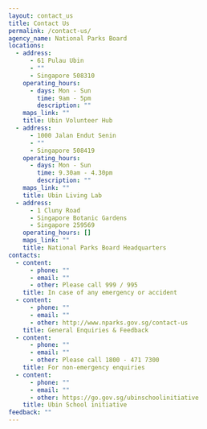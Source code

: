 ```yaml
---
layout: contact_us
title: Contact Us
permalink: /contact-us/
agency_name: National Parks Board
locations:
  - address:
      - 61 Pulau Ubin
      - ""
      - Singapore 508310
    operating_hours:
      - days: Mon - Sun
        time: 9am - 5pm
        description: ""
    maps_link: ""
    title: Ubin Volunteer Hub
  - address:
      - 1000 Jalan Endut Senin
      - ""
      - Singapore 508419
    operating_hours:
      - days: Mon - Sun
        time: 9.30am - 4.30pm
        description: ""
    maps_link: ""
    title: Ubin Living Lab
  - address:
      - 1 Cluny Road
      - Singapore Botanic Gardens
      - Singapore 259569
    operating_hours: []
    maps_link: ""
    title: National Parks Board Headquarters
contacts:
  - content:
      - phone: ""
      - email: ""
      - other: Please call 999 / 995
    title: In case of any emergency or accident
  - content:
      - phone: ""
      - email: ""
      - other: http://www.nparks.gov.sg/contact-us
    title: General Enquiries & Feedback
  - content:
      - phone: ""
      - email: ""
      - other: Please call 1800 - 471 7300
    title: For non-emergency enquiries
  - content:
      - phone: ""
      - email: ""
      - other: https://go.gov.sg/ubinschoolinitiative
    title: Ubin School initiative
feedback: ""
---
```

